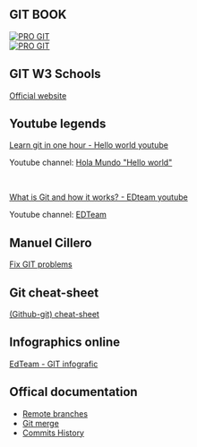 ## GIT BOOK
<a href="https://git-scm.com/book/en/v2">
  <img src="https://git-scm.com/images/progit2.png" alt="PRO GIT">
</a>

<br/>

<a href="https://leanpub.com/gitygithub/">
  <img src="https://d2sofvawe08yqg.cloudfront.net/gitygithub/s_hero?1620545969" alt="PRO GIT">
</a>

## GIT W3 Schools
<a href="https://www.w3schools.com/git/default.asp">Official website</a>

## Youtube legends
<a href="https://www.youtube.com/watch?v=VdGzPZ31ts8">Learn git in one hour - Hello world youtube</a><br>
<p>Youtube channel: <a href="https://www.youtube.com/c/HolaMundoDev">Hola Mundo "Hello world"</a></p><br>

<a href="https://www.youtube.com/watch?v=jGehuhFhtnE">What is Git and how it works? - EDteam youtube</a><br>
<p>Youtube channel: <a href="https://www.youtube.com/channel/UCP15FVAA2UL-QOcGhy7-ezA">EDTeam</a></p>

## Manuel Cillero
<a href="https://manuel.cillero.es/doc/apuntes-tic/herramientas/git/solucion-de-problemas-en-git/">Fix GIT problems</a>

## Git cheat-sheet
<a href="https://training.github.com/downloads/es_ES/github-git-cheat-sheet/">(Github-git) cheat-sheet</a>

## Infographics online
<a href="https://edteam-media.s3.amazonaws.com/community/original/79dab1f0-3c3d-493c-80e0-1dcbadc54f62.jpg">EdTeam - GIT infografic</a>

## Offical documentation
<ul>
  
  <li>
    <a href="https://git-scm.com/book/en/v2/Git-Branching-Remote-Branches">Remote branches</a>
  </li>
  
  <li>
    <a href="https://git-scm.com/docs/git-merge">Git merge</a>
  </li>
  
  <li>
    <a href="https://git-scm.com/book/en/v2/Git-Basics-Viewing-the-Commit-History">Commits History</a>
  </li>

</ul>
